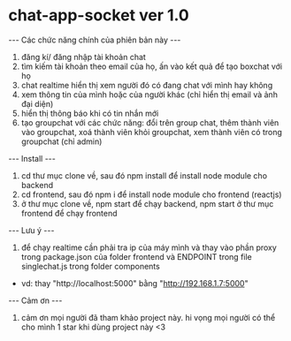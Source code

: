 # chat-app-socket ver 1.0
--- Các chức năng chính của phiên bản này ---
1. đăng kí/ đăng nhập tài khoản chat
2. tìm kiếm tài khoản theo email của họ, ấn vào kết quả để tạo boxchat với họ
3. chat realtime hiển thị xem người đó có đang chat với mình hay không
4. xem thông tin của mình hoặc của người khác (chỉ hiển thị email và ảnh đại diện)
5. hiển thị thông báo khi có tin nhắn mới
6. tạo groupchat với các chức năng: đổi trên group chat, thêm thành viên vào groupchat, xoá thành viên khỏi groupchat, xem thành viên có trong groupchat (chỉ admin)

--- Install ---
1. cd thư mục clone về, sau đó npm install để install node module cho backend
2. cd frontend, sau đó npm i để install node module cho frontend (reactjs)
3. ở thư mục clone về, npm start để chạy backend, npm start ở thư mục frontend để chạy frontend

--- Lưu ý ---
1. để chạy realtime cần phải tra ip của máy mình và thay vào phần proxy trong package.json của folder frontend và ENDPOINT trong file singlechat.js trong folder components
- vd: thay "http://localhost:5000" bằng "http://192.168.1.7:5000"

--- Cảm ơn --- 
1. cảm ơn mọi người đã tham khảo project này. hi vọng mọi người có thể cho mình 1 star khi dùng project này <3

